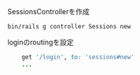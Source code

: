 SessionsControllerを作成
```
bin/rails g controller Sessions new
```
loginのroutingを設定
```config/routes.rb
	get '/login', to: 'sessions#new'
	...
```